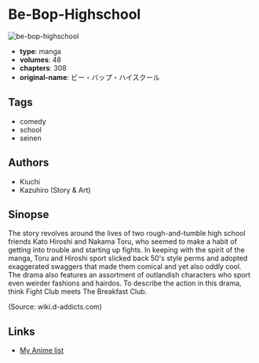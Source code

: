 # Be-Bop-Highschool

![be-bop-highschool](https://cdn.myanimelist.net/images/manga/1/75521.jpg)

-   **type**: manga
-   **volumes**: 48
-   **chapters**: 308
-   **original-name**: ビー・バップ・ハイスクール

## Tags

-   comedy
-   school
-   seinen

## Authors

-   Kiuchi
-   Kazuhiro (Story & Art)

## Sinopse

The story revolves around the lives of two rough-and-tumble high school friends Kato Hiroshi and Nakama Toru, who seemed to make a habit of getting into trouble and starting up fights. In keeping with the spirit of the manga, Toru and Hiroshi sport slicked back 50's style perms and adopted exaggerated swaggers that made them comical and yet also oddly cool. The drama also features an assortment of outlandish characters who sport even weirder fashions and hairdos. To describe the action in this drama, think Fight Club meets The Breakfast Club.

(Source: wiki.d-addicts.com)

## Links

-   [My Anime list](https://myanimelist.net/manga/12094/Be-Bop-Highschool)
